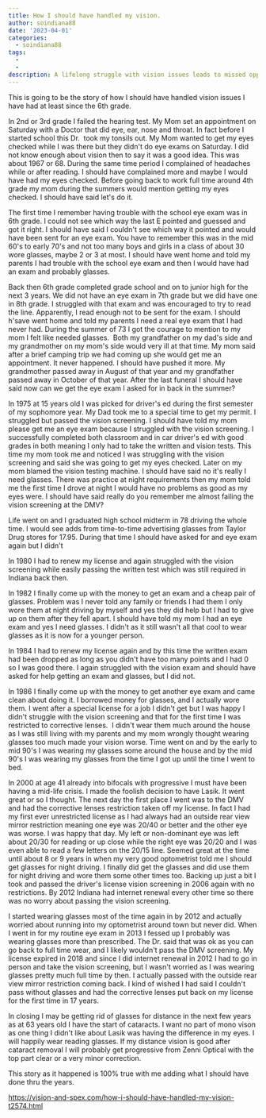 ```yaml
---
title: How I should have handled my vision.
author: soindiana88
date: '2023-04-01'
categories:
  - soindiana88
tags:
  - 
  - 
description: A lifelong struggle with vision issues leads to missed opportunities for eye exams and glasses.
---
```

This is going to be the story of how I should have handled vision issues I have had at least since the 6th grade.

In 2nd or 3rd grade I failed the hearing test. My Mom set an appointment on Saturday with a Doctor that did eye, ear, nose and throat. In fact before I started school this Dr.  took my tonsils out. My Mom wanted to get my eyes checked while I was there but they didn't do eye exams on Saturday. I did not know enough about vision then to say it was a good idea. This was about 1967 or 68. During the same time period I complained of headaches while or after reading. I should have complained more and maybe I would have had my eyes checked. Before going back to work full time around 4th grade my mom during the summers would mention getting my eyes checked. I should have said let's do it.

The first time I remember having trouble with the school eye exam was in 6th grade. I could not see which way the last E pointed and guessed and got it right. I should have said I couldn't see which way it pointed and would have been sent for an eye exam. You have to remember this was in the mid 60's to early 70's and not too many boys and girls in a class of about 30 wore glasses, maybe 2 or 3 at most. I should have went home and told my parents I had trouble with the school eye exam and then I would have had an exam and probably glasses.

Back then 6th grade completed grade school and on to junior high for the next 3 years. We did not have an eye exam in 7th grade but we did have one in 8th grade. I struggled with that exam and was encouraged to try to read the line. Apparently, I read enough not to be sent for the exam. I should h'save went home and told my parents I need a real eye exam that I had never had. During the summer of 73 I got the courage to mention to my mom I felt like needed glasses.  Both my grandfather on my dad's side and my grandmother on my mom's side would very ill at that time. My mom said after a brief camping trip we had coming up she would get me an appointment. It never happened. I should have pushed it more. My grandmother passed away in August of that year and my grandfather passed away in October of that year. After the last funeral I should have said now can we get the eye exam I asked for in back in the summer?

In 1975 at 15 years old I was picked for driver's ed during the first semester of my sophomore year. My Dad took me to a special time to get my permit. I struggled but passed the vision screening. I should have told my mom please get me an eye exam because I struggled with the vision screening. I successfully completed both classroom and in car driver's ed with good grades in both meaning I only had to take the written and vision tests. This time my mom took me and noticed I was struggling with the vision screening and said she was going to get my eyes checked. Later on my mom blamed the vision testing machine. I should have said no it's really I need glasses. There was practice at night requirements then my mom told me the first time I drove at night I would have no problems as good as my eyes were. I should have said really do you remember me almost failing the vision screening at the DMV? 

Life went on and I graduated high school midterm in 78 driving the whole time. I would see adds from time-to-time advertising glasses from Taylor Drug stores for 17.95. During that time I should have asked for and eye exam again but I didn't

In 1980 I had to renew my license and again struggled with the vision screening while easily passing the written test which was still required in Indiana back then.

In 1982 I finally come up with the money to get an exam and a cheap pair of glasses. Problem was I never told any family or friends I had them I only wore them at night driving by myself and yes they did help but I had to give up on them after they fell apart. I should have told my mom I had an eye exam and yes I need glasses. I didn't as it still wasn't all that cool to wear glasses as it is now for a younger person.

In 1984 I had to renew my license again and by this time the written exam had been dropped as long as you didn't have too many points and I had 0 so I was good there. I again struggled with the vision exam and should have asked for help getting an exam and glasses, but I did not.

In 1986 I finally come up with the money to get another eye exam and came clean about doing it. I borrowed money for glasses, and I actually wore them. I went after a special license for a job I didn't get but I was happy I didn't struggle with the vision screening and that for the first time I was restricted to corrective lenses.  I didn't wear them much around the house as I was still living with my parents and my mom wrongly thought wearing glasses too much made your vision worse. Time went on and by the early to mid 90's I was wearing my glasses some around the house and by the mid 90's I was wearing my glasses from the time I got up until the time I went to bed. 

In 2000 at age 41 already into bifocals with progressive I must have been having a mid-life crisis. I made the foolish decision to have Lasik. It went great or so I thought. The next day the first place I went was to the DMV and had the corrective lenses restriction taken off my license. In fact I had my first ever unrestricted license as I had always had an outside rear view mirror restriction meaning one eye was 20/40 or better and the other eye was worse. I was happy that day. My left or non-dominant eye was left about 20/30 for reading or up close while the right eye was 20/20 and I was even able to read a few letters on the 20/15 line. Seemed great at the time until about 8 or 9 years in when my very good optometrist told me I should get glasses for night driving. I finally did get the glasses and did use them for night driving and wore them some other times too. Backing up just a bit I took and passed the driver's license vision screening in 2006 again with no restrictions. By 2012 Indiana had internet renewal every other time so there was no worry about passing the vision screening.

I started wearing glasses most of the time again in by 2012 and actually worried about running into my optometrist around town but never did. When I went in for my routine eye exam in 2013 I fessed up I probably was wearing glasses more than prescribed. The Dr. said that was ok as you can go back to full time wear, and I likely wouldn't pass the DMV screening. My license expired in 2018 and since I did internet renewal in 2012 I had to go in person and take the vision screening, but I wasn't worried as I was wearing glasses pretty much full time by then. I actually passed with the outside rear view mirror restriction coming back. I kind of wished I had said I couldn't pass without glasses and had the corrective lenses put back on my license for the first time in 17 years.

In closing I may be getting rid of glasses for distance in the next few years as at 63 years old I have the start of cataracts. I want no part of mono vison as one thing I didn't like about Lasik was having the difference in my eyes. I will happily wear reading glasses. If my distance vision is good after cataract removal I will probably get progressive from Zenni Optical with the top part clear or a very minor correction.

This story as it happened is 100% true with me adding what I should have done thru the years.

https://vision-and-spex.com/how-i-should-have-handled-my-vision-t2574.html